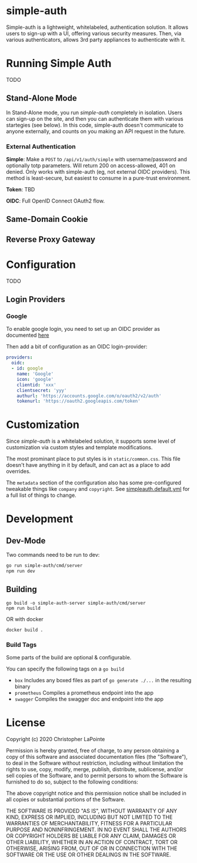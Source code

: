 # simple-auth

Simple-auth is a lightweight, whitelabeled, authentication solution.  It allows users to sign-up
with a UI, offering various security measures.  Then, via various authenticators, allows
3rd party appliances to authenticate with it.

# Running Simple Auth

TODO

## Stand-Alone Mode

In Stand-Alone mode, you run *simple-auth* completely in isolation.  Users can sign-up on the site, and then you can authenticate them with various startegies (see below).  In this code, simple-auth doesn't communicate to anyone externally, and counts on you making an API request in the future.

### External Authentication

**Simple**: Make a `POST` to `/api/v1/auth/simple` with username/password and optionally totp parameters.  Will return 200 on access-allowed, 401 on denied.  Only works with simple-auth (eg, not external OIDC providers).  This method is least-secure, but easiest to consume in a pure-trust environment.

**Token**: TBD

**OIDC**: Full OpenID Connect OAuth2 flow.

## Same-Domain Cookie

## Reverse Proxy Gateway

# Configuration

TODO

## Login Providers

### Google

To enable google login, you need to set up an OIDC provider as documented [here](https://developers.google.com/identity/protocols/oauth2/web-server)

Then add a bit of configuration as an OIDC login-provider:

```yaml
providers:
  oidc:
  - id: google
    name: 'Google'
    icon: 'google'
    clientid: 'xxx'
    clientsecret: 'yyy'
    authurl: 'https://accounts.google.com/o/oauth2/v2/auth'
    tokenurl: 'https://oauth2.googleapis.com/token'
```

# Customization

Since *simple-auth* is a whitelabeled solution, it supports some level of customization via custom styles and template modifications.

The most prominant place to put styles is in `static/common.css`.  This file doesn't have anything in it by default, and can act
as a place to add overrides.

The `metadata` section of the configuration also has some pre-configured tweakable things like `company` and `copyright`.  See [simpleauth.default.yml](simpleauth.default.yml) for a full list of things to change.

# Development

## Dev-Mode

Two commands need to be run to dev:
```sh
go run simple-auth/cmd/server
npm run dev
```

## Building

```
go build -o simple-auth-server simple-auth/cmd/server
npm run build
```

OR with docker

```
docker build .
```

### Build Tags

Some parts of the build are optional & configurable.

You can specify the following tags on a `go build`

* `box` Includes any boxed files as part of `go generate ./...` in the resulting binary
* `prometheus` Compiles a prometheus endpoint into the app
* `swagger` Compiles the swagger doc and endpoint into the app


# License

Copyright (c) 2020 Christopher LaPointe

Permission is hereby granted, free of charge, to any person obtaining a copy
of this software and associated documentation files (the "Software"), to deal
in the Software without restriction, including without limitation the rights
to use, copy, modify, merge, publish, distribute, sublicense, and/or sell
copies of the Software, and to permit persons to whom the Software is
furnished to do so, subject to the following conditions:

The above copyright notice and this permission notice shall be included in all
copies or substantial portions of the Software.

THE SOFTWARE IS PROVIDED "AS IS", WITHOUT WARRANTY OF ANY KIND, EXPRESS OR
IMPLIED, INCLUDING BUT NOT LIMITED TO THE WARRANTIES OF MERCHANTABILITY,
FITNESS FOR A PARTICULAR PURPOSE AND NONINFRINGEMENT. IN NO EVENT SHALL THE
AUTHORS OR COPYRIGHT HOLDERS BE LIABLE FOR ANY CLAIM, DAMAGES OR OTHER
LIABILITY, WHETHER IN AN ACTION OF CONTRACT, TORT OR OTHERWISE, ARISING FROM,
OUT OF OR IN CONNECTION WITH THE SOFTWARE OR THE USE OR OTHER DEALINGS IN THE
SOFTWARE.

